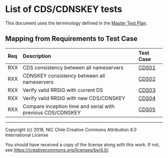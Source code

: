 # List of CDS/CDNSKEY tests

This document uses the terminology defined in the [Master Test Plan](../MasterTestPlan.md).

## Mapping from Requirements to Test Case

|Req| Description                                                | Test Case                       |
|:--|:-----------------------------------------------------------|:--------------------------------|
|RXX|CDS consistency between all nameservers                     |[CDS01](cds01.md)|
|RXX|CDNSKEY consistency between all nameservers                 |[CDS02](cds02.md)|
|RXX|Verify valid RRSIG with current DS                          |[CDS03](cds03.md)|
|RXX|Verify valid RRSIG with new CDS/CDNSKEY                     |[CDS04](cds04.md)|
|RXX|Compare inception time and serial with previous CDS/CDNSKEY |[CDS05](cds05.md)|

-------

Copyright (c) 2018, NIC Chile
Creative Commons Attribution 4.0 International License

You should have received a copy of the license along with this
work.  If not, see <https://creativecommons.org/licenses/by/4.0/>.
